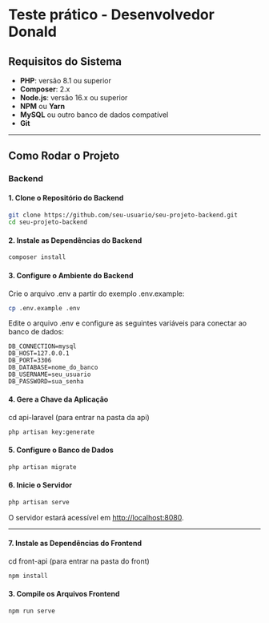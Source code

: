 # Teste prático - Desenvolvedor Donald

## **Requisitos do Sistema**

- **PHP**: versão 8.1 ou superior  
- **Composer**: 2.x  
- **Node.js**: versão 16.x ou superior  
- **NPM** ou **Yarn**  
- **MySQL** ou outro banco de dados compatível  
- **Git**   

---

## **Como Rodar o Projeto**

### Backend

#### 1. Clone o Repositório do Backend

```bash
git clone https://github.com/seu-usuario/seu-projeto-backend.git
cd seu-projeto-backend
```

#### 2. Instale as Dependências do Backend

```bash
composer install
```

#### 3. Configure o Ambiente do Backend
Crie o arquivo .env a partir do exemplo .env.example:

```bash
cp .env.example .env
```

Edite o arquivo .env e configure as seguintes variáveis para conectar ao banco de dados:

```env
DB_CONNECTION=mysql
DB_HOST=127.0.0.1
DB_PORT=3306
DB_DATABASE=nome_do_banco
DB_USERNAME=seu_usuario
DB_PASSWORD=sua_senha
```

#### 4. Gere a Chave da Aplicação
cd api-laravel (para entrar na pasta da api)

```bash
php artisan key:generate
```

#### 5. Configure o Banco de Dados

```bash
php artisan migrate
```

#### 6. Inicie o Servidor

```bash
php artisan serve
```

O servidor estará acessível em [http://localhost:8080](http://localhost:8080).

---

#### 7. Instale as Dependências do Frontend
cd front-api (para entrar na pasta do front)

```bash
npm install
```

#### 3. Compile os Arquivos Frontend

```bash
npm run serve
```

